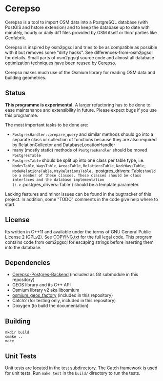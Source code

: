 Cerepso
=======

Cerepso is a tool to import OSM data into a PostgreSQL database (with
PostGIS and hstore extension) and to keep the database up to date with
minutely, hourly or daily diff files provided by OSM itself or third parties
like Geofabrik.

Cerepso is inspired by osm2pgsql and tries to be as compatible as possible
with it but removes some "dirty hacks". See differences-from-osm2pgsql for details.
Small parts of osm2pgsql source code and almost all database optimization techniques
have been reused by Cerepso.

Cerepso makes much use of the Osmium library for reading OSM data and building
geometries.

Status
------

**This programme is experimental.** A larger refactoring has to be done to
ease maintanance and extensibility in future. Please expect bugs if you use this
programme.

The most important tasks to be done are:

* `PostgresHandler::prepare_query` and similar methods should go into a separate
  class or collection of functions because they are also required by
  RelationCollector and DatabaseLocationHandler
* many (mostly static) methods of `PostgresHandler` should be moved
  `PostgresTable`
* `PostgresTable` should be split up into one class per table type, i.e.
  `NodesTable`, `WaysTable`, `AreasTable`, `RelationsTable`, `NodeWaysTable`,
  `NodeRelationsTable`, `WayRelationsTable. `postgres_drivers::Table` should be a
  member of these classes. These classes should be class interfaces and the
  database implementation (i.e. `postgres_drivers::Table`) should be a template
  parameter.

Lacking features and minor issues can be found in the bugtracker of this
project. In addition, some "TODO" comments in the code give help where to start.

License
-------

Its written in C++11 and available under the terms of GNU General Public License 2
(GPLv2). See [COPYING.txt](COPYING.txt) for the full legal code. This program contains
code from osm2pgsql for escaping strings before inserting them into the database.

Dependencies
------------
* [Cerepso-Postgres-Backend](https://github.com/Nakaner/Cerepso-Postgres-Backend) (included as Git submodule in this repository)
* GEOS library and its C++ API
* Osmium library v2 aka libosmium
* [osmium_geos_factory](https://github.com/Nakaner/osmium_geos_factory) (included in this repository)
* Catch2 (for testing only, included in this repository)
* Doxygen (to build the documentation)

Building
--------

    mkdir build
    cmake ..
    make

Unit Tests
----------

Unit tests are located in the test subdirectory. The Catch framework is used for unit tests.
Run `make test` in the `build/` directory to run the tests.
